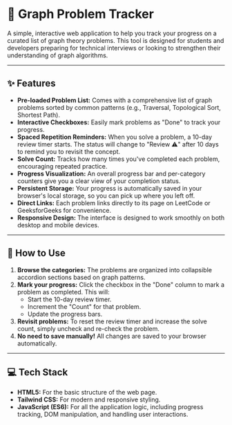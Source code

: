 # 🧠 Graph Problem Tracker

A simple, interactive web application to help you track your progress on a curated list of graph theory problems. This tool is designed for students and developers preparing for technical interviews or looking to strengthen their understanding of graph algorithms.

---

## ✨ Features

* **Pre-loaded Problem List:** Comes with a comprehensive list of graph problems sorted by common patterns (e.g., Traversal, Topological Sort, Shortest Path).
* **Interactive Checkboxes:** Easily mark problems as "Done" to track your progress.
* **Spaced Repetition Reminders:** When you solve a problem, a 10-day review timer starts. The status will change to "Review ⚠️" after 10 days to remind you to revisit the concept.
* **Solve Count:** Tracks how many times you've completed each problem, encouraging repeated practice.
* **Progress Visualization:** An overall progress bar and per-category counters give you a clear view of your completion status.
* **Persistent Storage:** Your progress is automatically saved in your browser's local storage, so you can pick up where you left off.
* **Direct Links:** Each problem links directly to its page on LeetCode or GeeksforGeeks for convenience.
* **Responsive Design:** The interface is designed to work smoothly on both desktop and mobile devices.

---

## 🚀 How to Use

1.  **Browse the categories:** The problems are organized into collapsible accordion sections based on graph patterns.
2.  **Mark your progress:** Click the checkbox in the "Done" column to mark a problem as completed. This will:
    * Start the 10-day review timer.
    * Increment the "Count" for that problem.
    * Update the progress bars.
3.  **Revisit problems:** To reset the review timer and increase the solve count, simply uncheck and re-check the problem.
4.  **No need to save manually!** All changes are saved to your browser automatically.

---

## 💻 Tech Stack

* **HTML5:** For the basic structure of the web page.
* **Tailwind CSS:** For modern and responsive styling.
* **JavaScript (ES6):** For all the application logic, including progress tracking, DOM manipulation, and handling user interactions.
